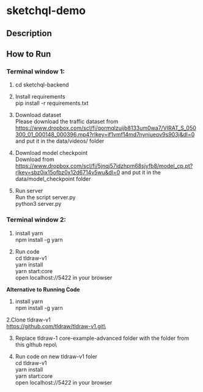 # sketchql-demo

## Description


## How to Run
### Terminal window 1:

1. cd sketchql-backend

2. Install requirements\
pip install -r requirements.txt

3. Download dataset\
Please download the traffic dataset from https://www.dropbox.com/scl/fi/qormqlzuijb8133um0wa7/VIRAT_S_050300_01_000148_000396.mp4?rlkey=if1vmf14md7nynjuepv9s903j&dl=0 and put it in the data/videos/ folder

4. Download model checkpoint\
Download from https://www.dropbox.com/scl/fi/5jnqj57idzhpm68sjyfb8/model_cp.pt?rlkey=sbz0ix15ofbz0x12d6714v5wu&dl=0 and put it in the data/model_checkpoint folder

5. Run server\
Run the script server.py\
python3 server.py

### Terminal window 2:

1. install yarn\
npm install -g yarn

2. Run code\
cd tldraw-v1\
yarn install\
yarn start:core\
open localhost://5422 in your browser

**Alternative to Running Code**
1. install yarn\
npm install -g yarn

2.Clone tldraw-v1\
https://github.com/tldraw/tldraw-v1.git\

3. Replace tldraw-1 core-example-advanced folder with the folder from this github repo\
   
4. Run code on new tldraw-v1 foler\
cd tldraw-v1\
yarn install\
yarn start:core\
open localhost://5422 in your browser
